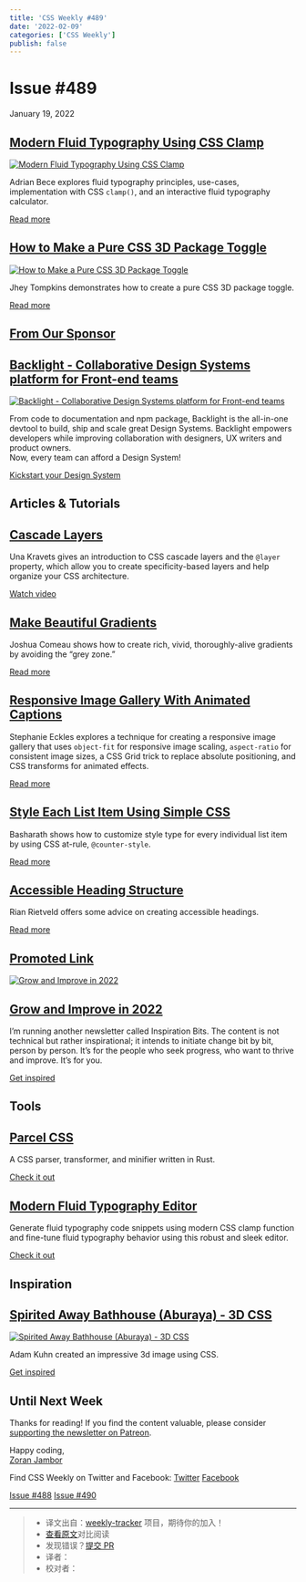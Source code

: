```yaml
---
title: 'CSS Weekly #489'
date: '2022-02-09'
categories: ['CSS Weekly']
publish: false
---
```

Issue #489
==========

January 19, 2022

[Modern Fluid Typography Using CSS Clamp](https://www.smashingmagazine.com/2022/01/modern-fluid-typography-css-clamp/?utm_source=CSS-Weekly&utm_campaign=Issue-489&utm_medium=web)
----------------------------------------------------------------------------------------------------------------------------------------------------------------------------------

[![Modern Fluid Typography Using CSS Clamp](https://css-weekly.com/wp-content/uploads/2022/01/modern-fluid-typography-css-clamp.png)](https://www.smashingmagazine.com/2022/01/modern-fluid-typography-css-clamp/?utm_source=CSS-Weekly&utm_campaign=Issue-489&utm_medium=web)

Adrian Bece explores fluid typography principles, use-cases, implementation with CSS `clamp()`, and an interactive fluid typography calculator.

[Read more](https://www.smashingmagazine.com/2022/01/modern-fluid-typography-css-clamp/?utm_source=CSS-Weekly&utm_campaign=Issue-489&utm_medium=web)

[How to Make a Pure CSS 3D Package Toggle](https://css-tricks.com/how-to-make-a-pure-css-3d-package-toggle/?utm_source=CSS-Weekly&utm_campaign=Issue-489&utm_medium=web)
------------------------------------------------------------------------------------------------------------------------------------------------------------------------

[![How to Make a Pure CSS 3D Package Toggle](https://css-weekly.com/wp-content/uploads/2022/01/how-to-make-a-pure-css-3d-package-toggle.png)](https://css-tricks.com/how-to-make-a-pure-css-3d-package-toggle/?utm_source=CSS-Weekly&utm_campaign=Issue-489&utm_medium=web)

Jhey Tompkins demonstrates how to create a pure CSS 3D package toggle.

[Read more](https://css-tricks.com/how-to-make-a-pure-css-3d-package-toggle/?utm_source=CSS-Weekly&utm_campaign=Issue-489&utm_medium=web)

[From Our Sponsor](https://css-weekly.com/advertise)
----------------------------------------------------

[Backlight - Collaborative Design Systems platform for Front-end teams](https://cssw.io/backlight)
--------------------------------------------------------------------------------------------------

[![Backlight - Collaborative Design Systems platform for Front-end teams](https://css-weekly.com/wp-content/uploads/2022/01/backlight-collaborative-design-systems-platform-for-front-end-teams.jpeg)](https://cssw.io/backlight)

From code to documentation and npm package, Backlight is the all-in-one devtool to build, ship and scale great Design Systems. Backlight empowers developers while improving collaboration with designers, UX writers and product owners.  
Now, every team can afford a Design System!

[Kickstart your Design System](https://cssw.io/backlight)

Articles & Tutorials
--------------------

[Cascade Layers](https://www.youtube.com/watch?v=ilrPpSQJb3U?utm_source=CSS-Weekly&utm_campaign=Issue-489&utm_medium=web)
-------------------------------------------------------------------------------------------------------------------------

Una Kravets gives an introduction to CSS cascade layers and the `@layer` property, which allow you to create specificity-based layers and help organize your CSS architecture.

[Watch video](https://www.youtube.com/watch?v=ilrPpSQJb3U?utm_source=CSS-Weekly&utm_campaign=Issue-489&utm_medium=web)

[Make Beautiful Gradients](https://www.joshwcomeau.com/css/make-beautiful-gradients/?utm_source=CSS-Weekly&utm_campaign=Issue-489&utm_medium=web)
-------------------------------------------------------------------------------------------------------------------------------------------------

Joshua Comeau shows how to create rich, vivid, thoroughly-alive gradients by avoiding the “grey zone.”

[Read more](https://www.joshwcomeau.com/css/make-beautiful-gradients/?utm_source=CSS-Weekly&utm_campaign=Issue-489&utm_medium=web)

[Responsive Image Gallery With Animated Captions](https://moderncss.dev/responsive-image-gallery-with-animated-captions/?utm_source=CSS-Weekly&utm_campaign=Issue-489&utm_medium=web)
-------------------------------------------------------------------------------------------------------------------------------------------------------------------------------------

Stephanie Eckles explores a technique for creating a responsive image gallery that uses `object-fit` for responsive image scaling, `aspect-ratio` for consistent image sizes, a CSS Grid trick to replace absolute positioning, and CSS transforms for animated effects.

[Read more](https://moderncss.dev/responsive-image-gallery-with-animated-captions/?utm_source=CSS-Weekly&utm_campaign=Issue-489&utm_medium=web)

[Style Each List Item Using Simple CSS](https://devdojo.com/basharath/style-each-list-item-css?utm_source=CSS-Weekly&utm_campaign=Issue-489&utm_medium=web)
-----------------------------------------------------------------------------------------------------------------------------------------------------------

Basharath shows how to customize style type for every individual list item by using CSS at-rule, `@counter-style`.

[Read more](https://devdojo.com/basharath/style-each-list-item-css?utm_source=CSS-Weekly&utm_campaign=Issue-489&utm_medium=web)

[Accessible Heading Structure](https://www.a11yproject.com/posts/how-to-accessible-heading-structure/?utm_source=CSS-Weekly&utm_campaign=Issue-489&utm_medium=web)
------------------------------------------------------------------------------------------------------------------------------------------------------------------

Rian Rietveld offers some advice on creating accessible headings.

[Read more](https://www.a11yproject.com/posts/how-to-accessible-heading-structure/?utm_source=CSS-Weekly&utm_campaign=Issue-489&utm_medium=web)

[Promoted Link](https://css-weekly.com/advertise/#job-ad)
---------------------------------------------------------

[![Grow and Improve in 2022](https://css-weekly.com/wp-content/uploads/2020/11/inspiration-bits-newsletter.jpg)](https://cssw.io/inspiration-bits-20220119)

[Grow and Improve in 2022](https://cssw.io/inspiration-bits-20220119)
---------------------------------------------------------------------

I’m running another newsletter called Inspiration Bits. The content is not technical but rather inspirational; it intends to initiate change bit by bit, person by person. It’s for the people who seek progress, who want to thrive and improve. It’s for you.

[Get inspired](https://cssw.io/inspiration-bits-20220119)

Tools
-----

[Parcel CSS](https://github.com/parcel-bundler/parcel-css?utm_source=CSS-Weekly&utm_campaign=Issue-489&utm_medium=web)
----------------------------------------------------------------------------------------------------------------------

A CSS parser, transformer, and minifier written in Rust.

[Check it out](https://github.com/parcel-bundler/parcel-css?utm_source=CSS-Weekly&utm_campaign=Issue-489&utm_medium=web)

[Modern Fluid Typography Editor](https://modern-fluid-typography.vercel.app/?utm_source=CSS-Weekly&utm_campaign=Issue-489&utm_medium=web)
-----------------------------------------------------------------------------------------------------------------------------------------

Generate fluid typography code snippets using modern CSS clamp function and fine-tune fluid typography behavior using this robust and sleek editor.

[Check it out](https://modern-fluid-typography.vercel.app/?utm_source=CSS-Weekly&utm_campaign=Issue-489&utm_medium=web)

Inspiration
-----------

[Spirited Away Bathhouse (Aburaya) - 3D CSS](https://codepen.io/cobra_winfrey/pen/GRMdwwG?utm_source=CSS-Weekly&utm_campaign=Issue-489&utm_medium=web)
------------------------------------------------------------------------------------------------------------------------------------------------------

[![Spirited Away Bathhouse (Aburaya) - 3D CSS](https://css-weekly.com/wp-content/uploads/2022/01/spirited-away-bathhouse-aburaya-3d-css.jpg)](https://codepen.io/cobra_winfrey/pen/GRMdwwG?utm_source=CSS-Weekly&utm_campaign=Issue-489&utm_medium=web)

Adam Kuhn created an impressive 3d image using CSS.

[Get inspired](https://codepen.io/cobra_winfrey/pen/GRMdwwG?utm_source=CSS-Weekly&utm_campaign=Issue-489&utm_medium=web)

Until Next Week
---------------

Thanks for reading! If you find the content valuable, please consider [supporting the newsletter on Patreon](https://bit.ly/cssweekly-patreon).

Happy coding,  
[Zoran Jambor](https://twitter.com/ZoranJambor)

Find CSS Weekly on Twitter and Facebook: [Twitter](https://twitter.com/CSSWeekly) [Facebook](https://www.facebook.com/CSSWeekly)

[Issue #488](https://css-weekly.com/issue-488/) [Issue #490](https://css-weekly.com/issue-490/)

---
> * 译文出自：[weekly-tracker](https://github.com/FEDarling/weekly-tracker) 项目，期待你的加入！
> * [查看原文](https://css-weekly.com/issue-489/)对比阅读
> * 发现错误？[提交 PR](https://github.com/FEDarling/weekly-tracker/blob/main/weeklys/css_weekly/489)
> * 译者：
> * 校对者：
